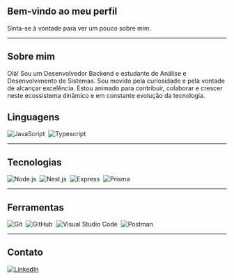 ## Bem-vindo ao meu perfil

Sinta-se à vontade para ver um pouco sobre mim.

---

## Sobre mim

Olá! Sou um Desenvolvedor Backend e estudante de Análise e Desenvolvimento de Sistemas.
Sou movido pela curiosidade e pela vontade de alcançar excelência. Estou animado para contribuir, colaborar e crescer neste ecossistema dinâmico e em constante evolução da tecnologia.

## Linguagens

![JavaScript](https://img.shields.io/badge/-JavaScript-303030?style=for-the-badge&logo=javascript)&nbsp;
![Typescript](https://img.shields.io/badge/-Typescript-303030?style=for-the-badge&logo=Typescript)&nbsp;

---

## Tecnologias

![Node.js](https://img.shields.io/badge/-Node.js-303030?style=for-the-badge&logo=node.js)&nbsp;
![Nest.js](https://img.shields.io/badge/nestjs-303030?style=for-the-badge&logo=nestjs&logoColor=white)&nbsp;
![Express](https://img.shields.io/badge/-Express.js-303030?style=for-the-badge&logo=express)&nbsp;
![Prisma](https://img.shields.io/badge/Prisma-303030?style=for-the-badge&logo=Prisma&logoColor=white)&nbsp;


---

## Ferramentas

![Git](https://img.shields.io/badge/-Git-303030?style=for-the-badge&logo=git)&nbsp;
![GitHub](https://img.shields.io/badge/-GitHub-303030?style=for-the-badge&logo=github)&nbsp;
![Visual Studio Code](https://img.shields.io/badge/-Visual%20Studio%20Code-303030?style=for-the-badge&logo=visual-studio-code&logoColor=007ACC)&nbsp;
![Postman](https://img.shields.io/badge/-Postman-303030?style=for-the-badge&logo=postman)&nbsp;



---

## Contato

[![LinkedIn](https://img.shields.io/badge/LinkedIn-303030?style=for-the-badge&logo=linkedin)](https://www.linkedin.com/in/matheus-melo-22409625b/)

